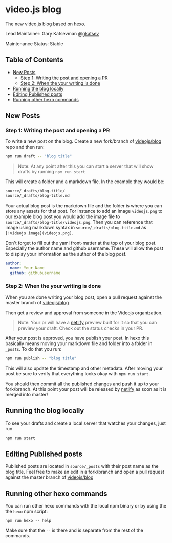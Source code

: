# video.js blog
The new video.js blog based on [hexo][].

Lead Maintainer: Gary Katsevman [@gkatsev](https://github.com/gkatsev])

Maintenance Status: Stable

## Table of Contents

* [New Posts](#new-posts)
  * [Step 1: Writing the post and opening a PR](#step-1-writing-the-post-and-opening-a-pr)
  * [Step 2: When the your writing is done](#step-2-when-the-your-writing-is-done)
* [Running the blog locally](#running-the-blog-locally)
* [Editing Published posts](#editing-published-posts)
* [Running other hexo commands](#running-other-hexo-commands)

## New Posts

### Step 1: Writing the post and opening a PR

To write a new post on the blog. Create a new fork/branch of [videojs/blog][videojs-blog] repo and then run:

```sh
npm run draft -- "blog title"
```

> Note: At any point after this you can start a server that will show drafts by running `npm run start`

This will create a folder and a markdown file. In the example they would be:

```sh
source/_drafts/blog-title/
source/_drafts/blog-title.md
```

Your actual blog post is the markdown file and the folder is where you can store any assets for that post. For instance to add an image `videojs.png` to our example blog post you would add the image file to `source/_drafts/blog-title/videojs.png`. Then you can reference that image using markdown syntax in `source/_drafts/blog-title.md` as `[!videojs image](videojs.png)`.

Don't forget to fill out the yaml front-matter at the top of your blog post. Especially the author name and github username. These will allow the post to display your information as the author of the blog post.

```yml
author:
  name: Your Name
  github: githubusername
```

### Step 2: When the your writing is done
When you are done writing your blog post, open a pull request against the master branch of [videojs/blog][videojs-blog]

Then get a review and approval from someone in the Videojs organization.

> Note: Your pr will have a [netlify][] preview built for it so that you can preview your draft. Check out the status checks in your PR.

After your post is approved, you have publish your post. In hexo this basically means moving your markdown file and folder into a folder in `_posts`. To do that you run:

```sh
npm run publish -- "blog title"
```

This will also update the timestamp and other metadata. After moving your post be sure to verify that everything looks okay with `npm run start`.

You should then commit all the published changes and push it up to your fork/branch. At this point your post will be released by [netlify][] as soon as it is merged into master!

## Running the blog locally

To see your drafts and create a local server that watches your changes, just run

```sh
npm run start
```

## Editing Published posts

Published posts are located in `source/_posts` with their post name as the blog title. Feel free to make an edit in a fork/branch and open a pull request against the master branch of [videojs/blog][videojs-blog]

## Running other hexo commands

You can run other hexo commands with the local npm binary or by using the the `hexo` npm script:

    npm run hexo -- help

Make sure that the `--` is there and is separate from the rest of the commands.

[hexo]: https://www.npmjs.com/package/hexo
[videojs-blog]: https://github.com/videojs/blog
[netlify]: https://www.netlify.com/
